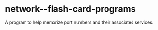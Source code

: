 # network--flash-card-programs
A program to help memorize port numbers and their associated services. 

